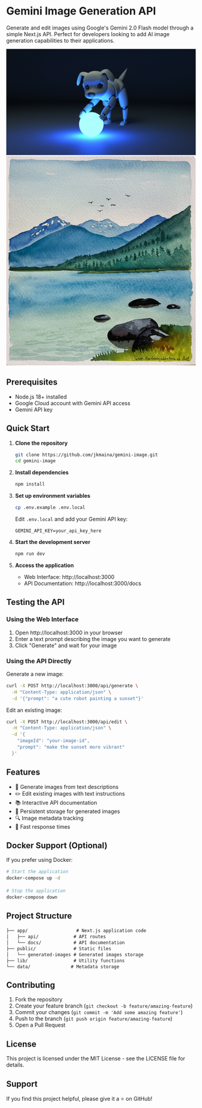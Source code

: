 # Gemini Image Generation API

Generate and edit images using Google's Gemini 2.0 Flash model through a simple Next.js API. Perfect for developers looking to add AI image generation capabilities to their applications.

![Sample Generated Image 1](public/generated-images/58016f52646149a04941b16913402c98.png)
![Sample Generated Image 2](public/generated-images/db84305b09bd1bbadbfe48ffdff42b0c.png)

## Prerequisites

- Node.js 18+ installed
- Google Cloud account with Gemini API access
- Gemini API key

## Quick Start

1. **Clone the repository**
   ```bash
   git clone https://github.com/jkmaina/gemini-image.git
   cd gemini-image
   ```

2. **Install dependencies**
   ```bash
   npm install
   ```

3. **Set up environment variables**
   ```bash
   cp .env.example .env.local
   ```
   Edit `.env.local` and add your Gemini API key:
   ```
   GEMINI_API_KEY=your_api_key_here
   ```

4. **Start the development server**
   ```bash
   npm run dev
   ```

5. **Access the application**
   - Web Interface: http://localhost:3000
   - API Documentation: http://localhost:3000/docs

## Testing the API

### Using the Web Interface

1. Open http://localhost:3000 in your browser
2. Enter a text prompt describing the image you want to generate
3. Click "Generate" and wait for your image

### Using the API Directly

Generate a new image:
```bash
curl -X POST http://localhost:3000/api/generate \
  -H "Content-Type: application/json" \
  -d '{"prompt": "a cute robot painting a sunset"}'
```

Edit an existing image:
```bash
curl -X POST http://localhost:3000/api/edit \
  -H "Content-Type: application/json" \
  -d '{
    "imageId": "your-image-id",
    "prompt": "make the sunset more vibrant"
  }'
```

## Features

- 🎨 Generate images from text descriptions
- ✏️ Edit existing images with text instructions
- 📚 Interactive API documentation
- 💾 Persistent storage for generated images
- 🔍 Image metadata tracking
- 🚀 Fast response times

## Docker Support (Optional)

If you prefer using Docker:

```bash
# Start the application
docker-compose up -d

# Stop the application
docker-compose down
```

## Project Structure

```
├── app/                  # Next.js application code
│   ├── api/             # API routes
│   └── docs/            # API documentation
├── public/              # Static files
│   └── generated-images # Generated images storage
├── lib/                 # Utility functions
└── data/               # Metadata storage
```

## Contributing

1. Fork the repository
2. Create your feature branch (`git checkout -b feature/amazing-feature`)
3. Commit your changes (`git commit -m 'Add some amazing feature'`)
4. Push to the branch (`git push origin feature/amazing-feature`)
5. Open a Pull Request

## License

This project is licensed under the MIT License - see the LICENSE file for details.

## Support

If you find this project helpful, please give it a ⭐️ on GitHub!